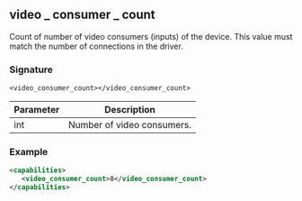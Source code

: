 ## video \_  consumer \_  count

Count of number of video consumers (inputs) of the device. This value must match the number of connections in the driver.


### Signature

`<video_consumer_count></video_consumer_count>`


| Parameter | Description |
| --- | --- |
| int | Number of video consumers. |


### Example

```xml
<capabilities>
   <video_consumer_count>8</video_consumer_count>
</capabilities>
```
